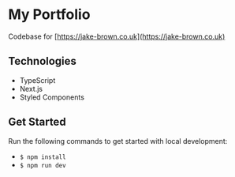 # My Portfolio

Codebase for [https://jake-brown.co.uk](https://jake-brown.co.uk)

## Technologies

- TypeScript
- Next.js
- Styled Components

## Get Started

Run the following commands to get started with local development:

- `$ npm install`
- `$ npm run dev`

